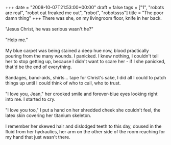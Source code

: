 +++
date = "2008-10-07T21:53:00+00:00"
draft = false
tags = ["1", "robots are real", "robot cat freaked me out", "robot", "robotssss"]
title = "The poor damn thing"
+++
There was she, on my livingroom floor, knife in her back.<br/><br/>"Jesus Christ, he was serious wasn't he?"<br/><br/>"Help me."<br/><br/>My blue carpet was being stained a deep hue now, blood practically pouring from the many wounds. I panicked. I knew nothing, I couldn't tell her to stop getting up, because I didn't want to scare her - if I she panicked, that'd be the end of everything.<br/><br/>Bandages, band-aids, shirts... tape for Christ's sake, I did all I could to patch things up until I could think of who to call, who to trust.<br/><br/>"I love you, Jean," her crooked smile and forever-blue eyes looking right into me. I started to cry.<br/><br/>"I love you too," I put a hand on her shredded cheek she couldn't feel, the latex skin covering her titanium skeleton.<br/><br/>I remember her skewed hair and dislodged teeth to this day, doused in the fluid from her hydraulics, her arm on the other side of the room reaching for my hand that just wasn't there.<div class="blogger-post-footer"><img width='1' height='1' src='https://blogger.googleusercontent.com/tracker/5693059957647979680-6779550191655969227?l=cosmiccowbell.blogspot.com' alt='' /></div>